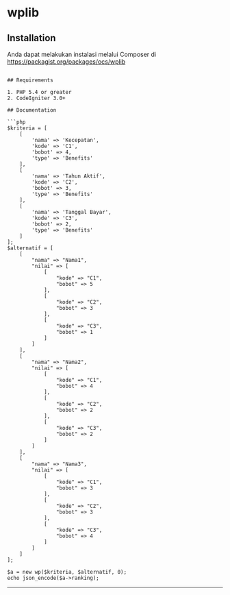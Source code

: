 # wplib

## Installation

Anda dapat melakukan instalasi melalui Composer di https://packagist.org/packages/ocs/wplib
```

## Requirements

1. PHP 5.4 or greater
2. CodeIgniter 3.0+

## Documentation

```php
$kriteria = [
    [
        'nama' => 'Kecepatan',
        'kode' => 'C1',
        'bobot' => 4,
        'type' => 'Benefits'
    ],
    [
        'nama' => 'Tahun Aktif',
        'kode' => 'C2',
        'bobot' => 3,
        'type' => 'Benefits'
    ],
    [
        'nama' => 'Tanggal Bayar',
        'kode' => 'C3',
        'bobot' => 2,
        'type' => 'Benefits'
    ]
];
$alternatif = [
    [
        "nama" => "Nama1",
        "nilai" => [
            [
                "kode" => "C1",
                "bobot" => 5
            ],
            [
                "kode" => "C2",
                "bobot" => 3
            ],
            [
                "kode" => "C3",
                "bobot" => 1
            ]
        ]
    ],
    [
        "nama" => "Nama2",
        "nilai" => [
            [
                "kode" => "C1",
                "bobot" => 4
            ],
            [
                "kode" => "C2",
                "bobot" => 2
            ],
            [
                "kode" => "C3",
                "bobot" => 2
            ]
        ]
    ],
    [
        "nama" => "Nama3",
        "nilai" => [
            [
                "kode" => "C1",
                "bobot" => 3
            ],
            [
                "kode" => "C2",
                "bobot" => 3
            ],
            [
                "kode" => "C3",
                "bobot" => 4
            ]
        ]
    ]
];

$a = new wp($kriteria, $alternatif, 0);
echo json_encode($a->ranking);
```
---
